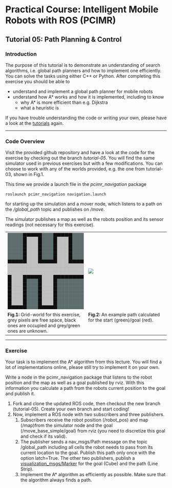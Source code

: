 # Practical Course: Intelligent Mobile Robots with ROS (PCIMR)

## Tutorial 05: Path Planning & Control

### Introduction

The purpose of this tutorial is to demonstrate an understanding of search algorithms, i.e. global path planners and how to implement one efficiently. You can solve the tasks using either C++ or Python.
After completing this exercise you should be able to
- understand and implement a global path planner for mobile robots
- understand how A* works and how it is implemented, including to know 
  - why A* is more efficient than e.g. Dijkstra 
  - what a heuristic is

If you have trouble understanding the code or writing your own, please have a look at the [tutorials](http://wiki.ros.org/ROS/Tutorials)  again.


---
### Code Overview

Visit the provided github repository and have a look at the code for the exercise by checking out the branch *tutorial-05*. You will find the same simulator used in previous exercises but with a few modifications. You can choose to work with any of the worlds provided, e.g. the one from tutorial-03, shown in Fig.1.

This time we provide a launch file in the *pcimr_navigation* package

    roslaunch pcimr_navigation navigation.launch

for starting up the simulation and a mover node, which listens to a path on the */global_path* topic and publishes on */move*.

The simulator publishes a map as well as the robots position and its sensor readings (not necessary for this exercise). 



<table style="margin-left: auto; margin-right: auto; table-layout: fixed; width: 100%">
  <tr>
    <td style="width: 48%;"> <img src="resources/imgs/map_grid_unknown.png"></td>
    <td style="width: 48%;"> <img src="resources/imgs/map_with-path_02.png"></td>
  </tr>
  <tr>
    <td style="width: 48%;" valign="top"> <b>Fig.1:</b> Grid-world for this exercise, grey pixels are free space, black ones are occupied and grey/green ones are unknown.
    </td>
    <td style="width: 48%;" valign="top">  <b>Fig.2:</b> An example path calculated for the start (green)/goal (red).
    </td>
  </tr>
</table>



---
### Exercise 


Your task is to implement the A* algorithm from this lecture. You will find a lot of implementations online, please still try to implement it on your own. 

Write a node in the pcimr_navigation package that listens to the robot position and the map as well as a goal published by rviz. With this information you calculate a path from the robots current position to the goal and publish it.

1. Fork and clone the updated ROS code, then checkout the new branch (tutorial-05). Create your own branch and start coding!
2. Now, implement a ROS node with two subscribers and three publishers.
   1. Subscribers receive the robot position (/robot_pos) and map (/map)from the simulator node and the goal (/move_base_simple/goal) from rviz (you need to discretize this goal and check if its valid).
   2. The publisher sends a nav_msgs/Path message on the topic /global_path including all cells the robot needs to pass from its current location to the goal. Publish this path only once with the option latch=True. The other two publishers, publish a [visualization_msgs/Marker](http://wiki.ros.org/rviz/DisplayTypes/Marker) for the goal (Cube) and the path (Line Strip).
   3. Implement the A* algorithm as efficiently as possible. Make sure that the algorithm always finds a path.
